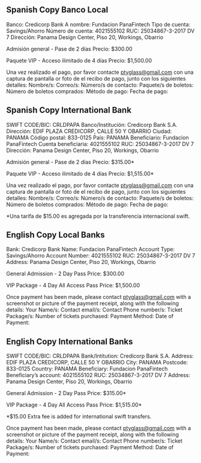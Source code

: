 
## Spanish Copy Banco Local

Banco: Credicorp Bank
A nombre: Fundacion PanaFintech
Tipo de cuenta: Savings/Ahorro
Número de cuenta: 4021555102
RUC: 25034867-3-2017 DV 7
Dirección: Panama Design Center, Piso 20, Workings, Obarrio

Admisión general - Pase de 2 días
Precio: $300.00

Paquete VIP - Acceso ilimitado de 4 días
Precio: $1,500.00

Una vez realizado el pago, por favor contacte ptyglass@gmail.com con una captura de pantalla or foto de el recibo de pago, junto con los siguientes detalles:
Nombre/s:
Correo/s:
Número/s de contacto:
Paquete/s de boletos:
Número de boletos comprados:
Método de pago:
Fecha de pago:




## Spanish Copy International Bank


SWIFT CODE/BIC: CRLDPAPA
Banco/Institución: Credicorp Bank S.A.
Dirección: EDIF PLAZA CREDICORP, CALLE 50 Y OBARRIO
Ciudad: PANAMA
Código postal: 833-0125
País: PANAMA
Beneficiario: Fundacion PanaFintech
Cuenta beneficiaria: 4021555102
RUC: 25034867-3-2017 DV 7
Dirección: Panama Design Center, Piso 20, Workings, Obarrio


Admisión general - Pase de 2 días
Precio: $315.00*

Paquete VIP - Acceso ilimitado de 4 días
Precio: $1,515.00*

Una vez realizado el pago, por favor contacte ptyglass@gmail.com con una captura de pantalla or foto de el recibo de pago, junto con los siguientes detalles:
Nombre/s:
Correo/s:
Número/s de contacto:
Paquete/s de boletos:
Número de boletos comprados:
Método de pago:
Fecha de pago:

*Una tarifa de $15.00 es agregada por la transferencia internacional swift.


## English Copy Local Banks

Bank: Credicorp Bank
Name: Fundacion PanaFintech
Account Type: Savings/Ahorro
Account Number: 4021555102
RUC: 25034867-3-2017 DV 7
Address: Panama Design Center, Piso 20, Workings, Obarrio


General Admission - 2 Day Pass
Price: $300.00

VIP Package - 4 Day All Access Pass
Price: $1,500.00

Once payment has been made, please contact ptyglass@gmail.com with a screenshot or picture of the payment receipt, along with the following details:
Your Name/s:
Contact email/s:
Contact Phone number/s:
Ticket Package/s:
Number of tickets purchased:
Payment Method:
Date of Payment:



## English Copy International Banks

SWIFT CODE/BIC: CRLDPAPA
Bank/Intitution: Credicorp Bank S.A.
Address: EDIF PLAZA CREDICORP, CALLE 50 Y OBARRIO
City: PANAMA
Postcode: 833-0125
Country: PANAMA
Beneficiary: Fundacion PanaFintech
Beneficiary’s account: 4021555102
RUC: 25034867-3-2017 DV 7
Address: Panama Design Center, Piso 20, Workings, Obarrio


General Admission - 2 Day Pass
Price: $315.00*

VIP Package - 4 Day All Access Pass
Price: $1,515.00*

*$15.00 Extra fee is added for international swift transfers.

Once payment has been made, please contact ptyglass@gmail.com with a screenshot or picture of the payment receipt, along with the following details:
Your Name/s:
Contact email/s:
Contact Phone number/s:
Ticket Package/s:
Number of tickets purchased:
Payment Method:
Date of Payment:
